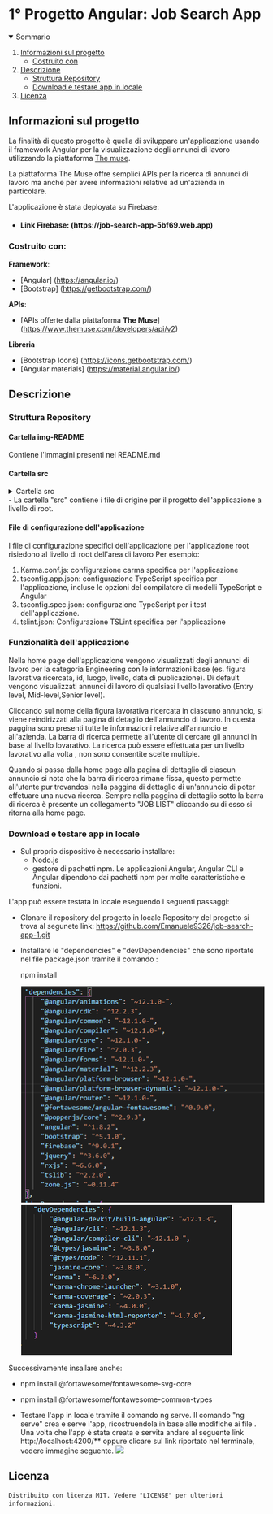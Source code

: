 <h1 algin="center">1° Progetto Angular: Job Search App</h1>

<details open="open">
  <summary>Sommario</summary>
  <ol>
    <li>
      <a href="#informazioni-sul-progetto">Informazioni sul progetto</a>
      <ul>
        <li><a href="#costruito-con">Costruito con</a></li>
      </ul>
    </li>
   <li><a href="#descrizione">Descrizione</a>
     <ul>
        <li><a href="#struttura-repository">Struttura Repository</a></li>
        <li><a href="#Download-e-testare-app-in-locale">Download e testare app in locale</a></li>
      </ul>
    </li>
   <li><a href="#licenza">Licenza</a></li>
  <ol>
</details>

<!-- Informazioni sul progetto-->

## Informazioni sul progetto

La finalità di questo progetto è quella di sviluppare un'applicazione usando il framework Angular per la visualizzazione degli annunci di lavoro utilizzando la piattaforma <a href="https://www.themuse.com/developers/api/v2">The muse</a>.

La piattaforma The Muse offre semplici APIs per la ricerca di annunci di lavoro ma anche per avere informazioni relative ad un'azienda in particolare.

L'applicazione è stata deployata su Firebase:
- <h4>Link Firebase: (https://job-search-app-5bf69.web.app)</h4>

#### <h3>Costruito con:</h3>

<b>Framework</b>:

- [Angular] (https://angular.io/)
- [Bootstrap] (https://getbootstrap.com/)

<b>APIs</b>:

- [APIs offerte dalla piattaforma <b>The Muse</b>] (https://www.themuse.com/developers/api/v2)

<b>Libreria</b>

- [Bootstrap Icons] (https://icons.getbootstrap.com/)
- [Angular materials] (https://material.angular.io/)

<!--Descrizione-->

## Descrizione

### Struttura Repository

<h4>Cartella img-README</h4>
Contiene l'immagini presenti nel README.md

<h4>Cartella src</h4>
<details>
  <summary>Cartella src</summary>
   <ol>
     <li>
      Cartella app: contiene i file dei componenti in cui sono definiti la logica e i dati dell'applicazione.
      Componenti, modelli e stili angolari vanno qui.
      Per esempio:
      <ol>
        <li>
          app/app.componets.ts: Definisce la logica del componente radice dell'applicazione, denominato AppComponent.
          La vista associata a questo componente radice diventa la radice della gerarchia della vista quando si aggiungono componenti e servizi all'applicazione.
        </li>
        <li>app/app.component.html definisce il modello HTML associato all'AppComponent radice.</li>
        <li>app/app.component.css definisce il foglio di stile CSS di base per L'AppComponent radice.</li>
        <li>app/app.component.spec.ts definisce uno unit test per l'AppComponent radice.</li>
        <li> app/app.module.ts definisce il modulo radice, denominato AppModule, che indica ad Angular come assemblare l'applicazione. 
              Man mano che si aggiungono altri componenti all'app, questi devono essere dichiarati qui.
        </li>
     </ol>
  </li>
   
  <li>Cartella assets: contiene immagini e altri file di risorse da copiare cosi come sono quando crei l'applicazione.</li>
   
  <li>
     Cartella environments: contiene le opzioni di configurazione della build per particolari ambienti di destinazione
   </li>
   <li>Altri file come:
     <ol>
       <li>
        favicon.ico: un'icona da utilizzare per questa applicazione nella barra bookmark.
       </li>
       <li>index.html: La pagina HTML principale che viene publicata quando qualcuno visita l'app.</li>
       <li> 
         test.ts: Il punto di ingresso principale per i tuoi unit test, con alcune configurazioni specifiche   di  Angular.
       </li>
     </ol>
   </li>
 <ol>
</details>
- La cartella "src" contiene i file di origine per il progetto dell'applicazione a livello di root.

<h4>File di configurazione dell'applicazione</h4>

I file di configurazione specifici dell'applicazione per l'applicazione root risiedono al livello di root dell'area di lavoro 
Per esempio:
<ol>
 <li>Karma.conf.js: configurazione carma specifica per l'applicazione</li>
 <li>
   tsconfig.app.json: configurazione TypeScript specifica per l'applicazione, incluse le opzioni del compilatore di modelli TypeScript e Angular
 </li>
 <li>
   tsconfig.spec.json: configurazione TypeScript per i test dell'applicazione.
 </li>
 <li>tslint.json: Configurazione TSLint specifica per l'applicazione</li>
</ol>

### Funzionalità dell'applicazione
Nella home page dell'applicazione vengono visualizzati degli annunci di lavoro per la categoria Engineering con le informazioni base (es. figura lavorativa ricercata, id, luogo, livello, data di publicazione).
Di default vengono visualizzati annunci di lavoro di qualsiasi livello lavorativo (Entry level, Mid-level,Senior level).

Cliccando sul nome della figura lavorativa ricercata in ciascuno annuncio, si viene reindirizzati alla pagina di detaglio dell'annuncio di lavoro. In questa paggina sono presenti tutte le informazioni relative all'annuncio e all'azienda.
La barra di ricerca permette all'utente di cercare gli annunci in base al livello lovarativo. La ricerca può essere effettuata per un livello lavorativo alla volta , non sono consentite scelte multiple.

Quando si passa dalla home page alla pagina di dettaglio di ciascun annuncio si nota che la barra di ricerca 
rimane fissa, questo permette all'utente pur trovandosi nella paggina di dettaglio di un'annuncio di poter effetuare una nuova ricerca. 
Sempre nella paggina di dettaglio sotto la barra di ricerca è presente un collegamento "JOB LIST" cliccando su di esso si ritorna alla home page.


### Download e testare app in locale

- Sul proprio dispositivo è necessario installare: 
   - Nodo.js
   - gestore di pachetti npm. 
Le applicazioni Angular, Angular CLI e Angular dipendono dai pachetti npm per molte caratteristiche e funzioni.

L'app può essere testata in locale eseguendo i seguenti passaggi:

- Clonare il repository del progetto in locale 
  Repository del progetto si trova al segunete link: <a>https://github.com/Emanuele9326/job-search-app-1.git</a>

- Installare le "dependencies" e "devDependencies" che sono riportate nel file package.json tramite il comando :
  
  npm install <dependencies o devDependencies>
  
  ![](img-README/package1.png) 
  ![](img-README/package.png)

Successivamente insallare anche:
- npm install @fortawesome/fontawesome-svg-core
- npm install @fortawesome/fontawesome-common-types
  

- Testare l'app in locale tramite il comando ng serve.
Il comando "ng serve" crea e serve l'app, ricostruendola in base alle modifiche ai file .
Una volta che l'app è stata creata e servita andare al seguente link <a>http://localhost:4200/**</a> oppure clicare sul link riportato nel terminale, vedere immagine seguente.
![](img-README/link.png)

## Licenza

    Distribuito con licenza MIT. Vedere "LICENSE" per ulteriori informazioni.
